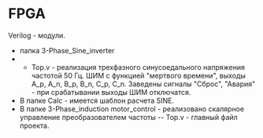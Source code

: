 # FPGA
Verilog - модули.

- папка 3-Phase_Sine_inverter
- - Top.v - реализация трехфазного синусоедального напряжения частотой 50 Гц. 
ШИМ с функцией "мертвого времени", выходы A_p, A_n, B_p, B_n, C_p, C_n.
Заведены сигналы "Сброс", "Авария" - при срабатывании выходы ШИМ отключатся.  
- В папке Calc - имеется шаблон расчета SINE.
- В папке 3-Phase_induction motor_control - реализовано скалярное управление преобразователем частоты
-- Top.v - главный файл проекта. 